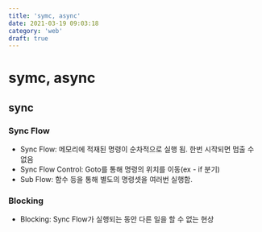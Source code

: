 ```yaml
---
title: 'symc, async'
date: 2021-03-19 09:03:18
category: 'web'
draft: true
---
```


# symc, async

## sync

### Sync Flow

- Sync Flow: 메모리에 적재된 명령이 순차적으로 실행 됨. 한번 시작되면 멈출 수 없음
- Sync Flow Control: Goto를 통해 명령의 위치를 이동(ex - if 분기)
- Sub Flow: 함수 등을 통해 별도의 명령셋을 여러번 실행함.

### Blocking

- Blocking: Sync Flow가 실행되는 동안 다른 일을 할 수 없는 현상
